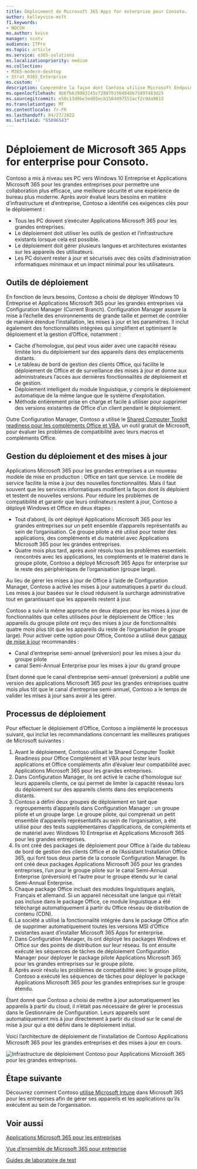 ```yaml
---
title: Déploiement de Microsoft 365 Apps for enterprise pour Consoto.
author: kelleyvice-msft
f1.keywords:
- NOCSH
ms.author: kvice
manager: scotv
audience: ITPro
ms.topic: article
ms.service: o365-solutions
ms.localizationpriority: medium
ms.collection:
- M365-modern-desktop
- Strat_O365_Enterprise
ms.custom: ''
description: Comprendre la façon dont Contoso utilise Microsoft Endpoint Configuration Manager pour déployer de Microsoft 365 Apps for enterprise.
ms.openlocfilehash: 8b6fb639083145c728870156d848b75897483d25
ms.sourcegitcommit: e50c13d9be3ed05ecb156d497551acf2c9da9015
ms.translationtype: MT
ms.contentlocale: fr-FR
ms.lasthandoff: 04/27/2022
ms.locfileid: "65096543"
---
```

# <a name="microsoft-365-apps-for-enterprise-deployment-for-contoso"></a>Déploiement de Microsoft 365 Apps for enterprise pour Consoto.

Contoso a mis à niveau ses PC vers Windows 10 Entreprise et Applications Microsoft 365 pour les grandes entreprises pour permettre une collaboration plus efficace, une meilleure sécurité et une expérience de bureau plus moderne. Après avoir évalué leurs besoins en matière d’infrastructure et d’entreprise, Contoso a identifié ces exigences clés pour le déploiement :

- Tous les PC doivent s’exécuter Applications Microsoft 365 pour les grandes entreprises.
- Le déploiement doit utiliser les outils de gestion et l’infrastructure existants lorsque cela est possible.
- Le déploiement doit gérer plusieurs langues et architectures existantes sur les appareils des utilisateurs.
- Les PC doivent rester à jour et sécurisés avec des coûts d’administration informatiques minimaux et un impact minimal pour les utilisateurs.

## <a name="deployment-tools"></a>Outils de déploiement

En fonction de leurs besoins, Contoso a choisi de déployer Windows 10 Entreprise et Applications Microsoft 365 pour les grandes entreprises via Configuration Manager (Current Branch). Configuration Manager assure la mise à l’échelle des environnements de grande taille et permet de contrôler de manière étendue l’installation, les mises à jour et les paramètres. Il inclut également des fonctionnalités intégrées qui simplifient et optimisent le déploiement et la gestion d’Office, notamment :

- Cache d’homologue, qui peut vous aider avec une capacité réseau limitée lors du déploiement sur des appareils dans des emplacements distants.
- Le tableau de bord de gestion des clients Office, qui facilite le déploiement de Office et de surveillance des mises à jour et donne aux administrateurs l’accès aux dernières fonctionnalités de déploiement et de gestion.
- Déploiement intelligent du module linguistique, y compris le déploiement automatique de la même langue que le système d’exploitation.
- Méthode entièrement prise en charge et facile à utiliser pour supprimer des versions existantes de Office d’un client pendant le déploiement.

Outre Configuration Manager, Contoso a utilisé le [Shared Computer Toolkit readiness pour les compléments Office et VBA](/deployoffice/readiness-toolkit-application-compatibility-microsoft-365-apps), un outil gratuit de Microsoft, pour évaluer les problèmes de compatibilité avec leurs macros et compléments Office.

## <a name="managing-deployment-and-updates"></a>Gestion du déploiement et des mises à jour

Applications Microsoft 365 pour les grandes entreprises a un nouveau modèle de mise en production : Office en tant que service. Le modèle de service facilite la mise à jour des nouvelles fonctionnalités. Mais il faut souvent que les services informatiques modifient la façon dont ils déploient et testent de nouvelles versions. Pour réduire les problèmes de compatibilité et garantir que leurs ordinateurs restent à jour, Contoso a déployé Windows et Office en deux étapes :

- Tout d’abord, ils ont déployé Applications Microsoft 365 pour les grandes entreprises sur un petit ensemble d’appareils représentatifs au sein de l’organisation. Ce groupe pilote a été utilisé pour tester des applications, des compléments et du matériel avec Applications Microsoft 365 pour les grandes entreprises.
- Quatre mois plus tard, après avoir résolu tous les problèmes essentiels rencontrés avec les applications, les compléments et le matériel dans le groupe pilote, Contoso a déployé Microsoft 365 Apps for enterprise sur le reste des périphériques de l’organisation (groupe large).

Au lieu de gérer les mises à jour de Office à l’aide de Configuration Manager, Contoso a activé les mises à jour automatiques à partir du cloud. Les mises à jour basées sur le cloud réduisent la surcharge administrative tout en garantissant que les appareils restent à jour.

Contoso a suivi la même approche en deux étapes pour les mises à jour de fonctionnalités que celles utilisées pour le déploiement de Office : les appareils du groupe pilote ont reçu des mises à jour de fonctionnalités quatre mois plus tôt que les appareils du reste de l’organisation (le groupe large). Pour activer cette option pour Office, Contoso a utilisé deux [canaux de mise à jour](/DeployOffice/overview-update-channels) recommandés :

- Canal d’entreprise semi-annuel (préversion) pour les mises à jour du groupe pilote
- canal Semi-Annual Enterprise pour les mises à jour du grand groupe

Étant donné que le canal d’entreprise semi-annuel (préversion) a publié une version des applications Microsoft 365 pour les grandes entreprises quatre mois plus tôt que le canal d’entreprise semi-annuel, Contoso a le temps de valider les mises à jour sans avoir à les gérer.

## <a name="deployment-process"></a>Processus de déploiement

Pour effectuer le déploiement d’Office, Contoso a implémenté le processus suivant, qui inclut les recommandations concernant les meilleures pratiques de Microsoft suivantes :

1. Avant le déploiement, Contoso utilisait le Shared Computer Toolkit Readiness pour Office Complément et VBA pour tester leurs applications et Office compléments afin d’évaluer leur compatibilité avec Applications Microsoft 365 pour les grandes entreprises.
1. Dans Configuration Manager, ils ont activé le cache d’homologue sur leurs appareils clients, ce qui permet de limiter la capacité réseau lors du déploiement sur des appareils clients dans des emplacements distants. 
1. Contoso a défini deux groupes de déploiement en tant que regroupements d’appareils dans Configuration Manager : un groupe pilote et un groupe large. Le groupe pilote, qui comprenait un petit ensemble d’appareils représentatifs au sein de l’organisation, a été utilisé pour des tests supplémentaires d’applications, de compléments et de matériel avec Windows 10 Entreprise et Applications Microsoft 365 pour les grandes entreprises.
1. Ils ont créé des packages de déploiement pour Office à l’aide du tableau de bord de gestion des clients Office et de l’Assistant Installation Office 365, qui font tous deux partie de la console Configuration Manager. Ils ont créé deux packages Applications Microsoft 365 pour les grandes entreprises, l’un pour le groupe pilote sur le canal Semi-Annual Enterprise (préversion) et l’autre pour le groupe étendu sur le canal Semi-Annual Enterprise.
2. Chaque package Office incluait des modules linguistiques anglais, Français et allemand. Si un appareil nécessitait une langue qui n’était pas incluse dans le package Office, ce module linguistique a été téléchargé automatiquement à partir du Office réseau de distribution de contenu (CDN).
3. La société a utilisé la fonctionnalité intégrée dans le package Office afin de supprimer automatiquement toutes les versions MSI d’Office existantes avant d’installer Microsoft 365 Apps for enterprise.
4. Dans Configuration Manager, ils ont déployé les packages Windows et Office sur des points de distribution sur leur réseau. Ils ont ensuite exécuté les séquences de tâches de déploiement Configuration Manager pour déployer le package pilote Applications Microsoft 365 pour les grandes entreprises sur le groupe pilote.
5. Après avoir résolu les problèmes de compatibilité avec le groupe pilote, Contoso a exécuté les séquences de tâches pour déployer le package Applications Microsoft 365 pour les grandes entreprises sur le groupe étendu.

Étant donné que Contoso a choisi de mettre à jour automatiquement les appareils à partir du cloud, il n’était pas nécessaire de gérer le processus dans le Gestionnaire de Configuration. Leurs appareils sont automatiquement mis à jour directement à partir du cloud sur le canal de mise à jour qui a été défini dans le déploiement initial.

Voici l’architecture de déploiement de l’installation de Contoso Applications Microsoft 365 pour les grandes entreprises et des mises à jour en cours.

![Infrastructure de déploiement Contoso pour Applications Microsoft 365 pour les grandes entreprises.](../media/contoso-o365pp/contoso-o365pp-fig1.png)
 
## <a name="next-step"></a>Étape suivante

Découvrez comment Contoso [utilise Microsoft Intune](contoso-mdm.md) dans Microsoft 365 pour les entreprises afin de gérer ses appareils et les applications qu’ils exécutent au sein de l’organisation.

## <a name="see-also"></a>Voir aussi

[Applications Microsoft 365 pour les entreprises](/deployoffice/deployment-guide-microsoft-365-apps)

[Vue d’ensemble de Microsoft 365 pour entreprise](microsoft-365-overview.md)

[Guides de laboratoire de test](m365-enterprise-test-lab-guides.md)